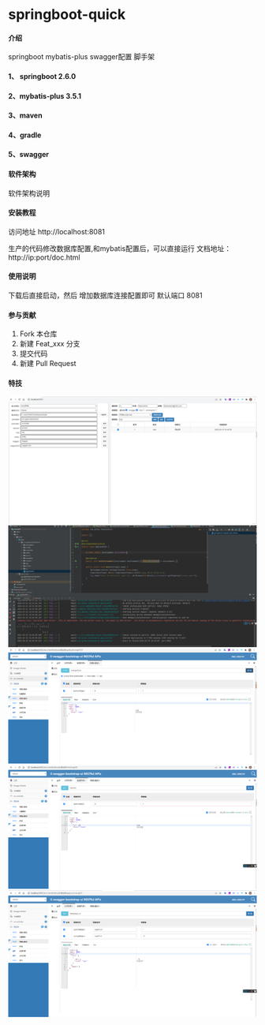 # springboot-quick

#### 介绍
springboot  mybatis-plus  swagger配置 脚手架 

#### 1、 springboot 2.6.0
#### 2、mybatis-plus 3.5.1
#### 3、maven
#### 4、gradle
#### 5、swagger

#### 软件架构
软件架构说明


#### 安装教程

访问地址 http://localhost:8081

生产的代码修改数据库配置,和mybatis配置后，可以直接运行
文档地址：http://ip:port/doc.html 

#### 使用说明

下载后直接启动，然后 增加数据库连接配置即可
默认端口 8081

#### 参与贡献

1.  Fork 本仓库
2.  新建 Feat_xxx 分支
3.  提交代码
4.  新建 Pull Request


#### 特技

![Image text](./doc/p0.png)
![Image text](./doc/p1.png)
![Image text](./doc/pp1.png)
![Image text](./doc/pp2.png)
![Image text](./doc/pp3.png)